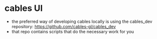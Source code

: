 # cables UI

* the preferred way of developing cables locally is using the cables_dev repository: https://github.com/cables-gl/cables_dev
* that repo contains scripts that do the necessary work for you
